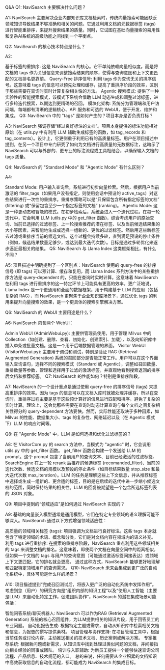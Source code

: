 Q&A
Q1: NaviSearch 主要解决什么问题？

A1: NaviSearch 主要解决企业内部知识库文档检索时，传统向量搜索可能因缺乏领域知识导致结果不够准确和相关的问题。它通过利用文档的元数据标签 (tags) 进行智能重排序，来提升搜索结果的质量。同时，它试图在基础向量搜索的易用性和复杂AI系统的高级功能之间找到一个平衡点。

Q2: NaviSearch 的核心技术特点是什么？

A2:

基于标签的重排序: 这是 NaviSearch 的核心。它不单纯依赖向量相似度，而是将文档的 tags 作为关键信息来调整搜索结果的顺序，使得与查询意图和上下文更匹配的文档排名更靠前。
Query-Free 排序信号: 利用 tags 作为查询无关的排序信号。这意味着 tags 的信息可以预先处理和缓存，提高了重排序阶段的效率，区别于那些需要在查询时实时计算复杂相关性的方法。
Agentic 搜索模式: 提供了一种实验性的智能搜索模式，该模式下系统会借助 LLM 动态生成和调整过滤标签，进行多轮迭代搜索，以期达到更精确的召回。
模块化架构: 系统分为管理端和用户访问端，每端都有清晰的逻辑核心、API 服务和可选的 WebUI，便于开发、维护和集成。
Q3: NaviSearch 中的 "tags" 是如何产生的？项目本身是否负责打标？

A3: NaviSearch 强调存储“经过良好标注的文档”。项目本身提供的标注功能相对原始（在 utils.py 中有利用 LLM 辅助生成标签的函数，如 tag_records 和 tag_contents）。设计上，它更侧重于利用已有的高质量标签。用户在项目描述中提到，在另一个项目中专门研究了如何为文档进行高质量的元数据标注，这暗示了 NaviSearch 可以与外部的、更专业的标注流程或工具相结合，以确保输入文档的 tags 质量。

Q4: NaviSearch 的 "Standard Mode" 和 "Agentic Mode" 有什么区别？

A4:

Standard Mode: 用户输入查询后，系统进行初步向量检索。然后，根据用户当前激活的 filter_tags（如果用户没有指定，则使用会话中预设的 active_tags）对这些结果进行一次性的重排序。重排序策略可以是“只保留包含所有指定标签的文档” (filtering) 或“保留包含至少一个指定标签的文档” (ranking)。
Agentic Mode: 这是一种更动态和智能的模式。在初步检索后，系统会进入一个迭代过程。在每一轮迭代中，它会利用 LLM (utils.py 中的 get_filter 函数)，综合考虑用户的原始查询、当前已选择的过滤标签、上一轮搜索推荐的潜在标签、以及当前候选结果集的大小等因素，来智能地生成或选择一组新的、更优的过滤标签。然后用这些新标签去过滤或重排序当前的候选文档。这个过程会持续多轮，直到满足预设的停止条件（例如，候选结果数量足够少，或达到最大迭代次数）。目标是通过多轮优化来逐步逼近最相关的结果。
Q5: NaviSearch 与 Llama Index 这类框架相比，有什么不同？

A5: 项目描述中明确提到了一个区别点：NaviSearch 使用的 query-free 的排序信号 (即 tags) 可以预计算、缓存和复用，而 Llama Index 系列方法中的某些重排序方法是 query-dependent 的，只能在查询时实时计算。这意味着 NaviSearch 在利用 tags 进行重排序的这一特定环节上可能具有更高的效率。更广泛地说，Llama Index 是一个更通用和全面的数据框架，用于构建基于 LLM 的应用（包括复杂的 RAG），而 NaviSearch 更聚焦于企业知识库场景下，通过优化 tags 的利用来提升向量搜索的效果，是一个更具体的搜索引擎解决方案。

Q6: NaviSearch 的 WebUI 主要用途是什么？

A6: NaviSearch 包含两个 WebUI：

Admin WebUI (AdminWebui.py): 主要供管理员使用，用于管理 Milvus 中的 Collection（如创建、删除、查看、初始化、创建索引、加载），以及向知识库中插入单条或批量文档。这是一个用于后端数据管理的界面。
Visitor WebUI (VisitorWebui.py): 主要用于调试和测试，特别是验证 RAG (Retrieval Augmented Generation) 系统的召回部分是否能正常工作。用户可以在这个界面输入查询语句，选择不同的搜索模式（Standard 或 Agentic），调整如召回数量、重排数量等参数，管理和选择用于过滤的激活标签，并直观地看到搜索返回的排序后文档和推荐标签。
Q7: NaviSearch 的性能如何？特别是重排序阶段。

A7: NaviSearch 的一个设计重点是通过使用 query-free 的排序信号 (tags) 来提高重排序的效率。因为 tags 的信息可以在文档入库时就被处理并缓存，所以在查询时，重排序过程主要是基于这些预计算好的信息进行匹配和排序，避免了复杂的实时计算。理论上，这会比那些需要在查询时动态计算查询与每个文档之间复杂相关性得分的 query-dependent 方法要快。然而，实际性能还取决于多种因素，如 Milvus 的性能、数据集大小、tags 的复杂性、网络延迟以及（在 Agentic 模式下）LLM 的响应时间等。

Q8: 在 "Agentic Mode" 中，LLM 是如何选择和优化过滤标签的？

A8: 在 VisitorCore.py 的 search 方法中，当模式为 "agentic" 时，它会调用 utils.py 中的 get_filter 函数。 get_filter 函数会构建一个发送给 LLM 的 prompt。这个 prompt 包含了当前用户的查询文本、目前已经激活的过滤标签、SearchEngine 在上一轮 rerank 后推荐的候选标签 (recomanded_filter)、当前的迭代次数、候选文档的规模以及预设的停止条件（如目标结果数量 stop_size 和最大迭代次数 max_iteration）。LLM 的任务是理解这些上下文信息，并从推荐标签中选择或生成一组新的、更合适的标签，目的是在后续的迭代中进一步缩小候选文档的范围，同时保持结果的相关性。LLM 的回复被期望是一个包含所选标签列表的 JSON 对象。

Q9: 项目中提到的“领域适应”是如何通过 NaviSearch 实现的？

A9: 基础的向量嵌入模型通常是通用模型，它们在特定专业领域的语义理解可能不够深入。NaviSearch 通过以下方式增强领域适应性：

高质量的领域相关标签 (tags): 项目强调为文档进行良好标注。这些 tags 本身就包含了特定领域的术语、概念和分类，它们是对文档内容在领域内的语义补充。
利用 tags 进行重排序: 在搜索的重排序阶段，NaviSearch 重点利用这些领域相关的 tags 来调整文档的排名。这意味着，即使两个文档在向量空间中的距离相似，但如果一个文档的 tags 与用户的查询意图（可能通过激活标签间接表达）或领域上下文更匹配，它的排名就会更高。 通过这种方式，NaviSearch 能够更好地理解和匹配特定领域用户的查询需求。
Q10: NaviSearch 未来会集成到更广泛的自动化系统中，具体可能是什么样的场景？

A10: 项目描述提到“完成召回测试后，将嵌入更广泛的自动化系统中发挥作用”。考虑到您（用户）的研究方向是“组织内部的知识工程”以及“使用人工智能（主要是LLM）来自动化特定工作，促进团队协作”，NaviSearch 的潜在集成场景可能包括：

智能问答系统/聊天机器人: NaviSearch 可以作为RAG (Retrieval Augmented Generation) 系统的核心召回组件，为LLM提供相关的知识片段，用于回答员工的专业问题。
自动化报告生成: 根据特定主题或需求，自动从知识库中检索相关文档和信息，为报告的撰写提供素材。
项目管理与协作支持: 在项目管理工具中，根据当前任务或讨论内容，主动推送相关的技术文档、历史案例或解决方案。
专家推荐系统: 根据新问题或新需求，从知识库中找到处理过类似问题的文档，并间接指向相关经验的同事或团队。
培训与入职辅助: 为新员工提供一个能够快速查询公司流程、产品信息、技术规范的入口。 总的来说，任何需要从企业积累的文档知识中高效获取信息的自动化流程，都可能成为 NaviSearch 的集成目标。
